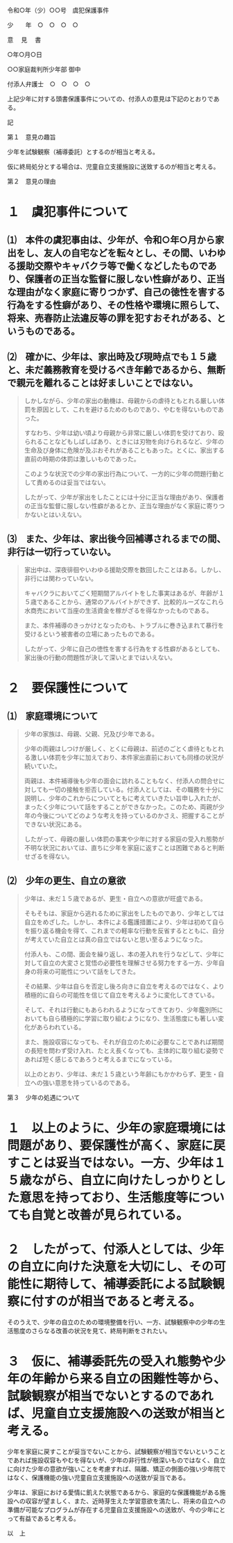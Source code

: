 令和○年（少）○○号　虞犯保護事件

少　　年　○　○　○　○

意 　見 　書

○年○月○日

○○家庭裁判所少年部 御中

付添人弁護士　○　○　○　○

上記少年に対する頭書保護事件についての、付添人の意見は下記のとおりである。

記

第１　意見の趣旨

少年を試験観察（補導委託）とするのが相当と考える。

仮に終局処分とする場合は、児童自立支援施設に送致するのが相当と考える。

第２　意見の理由

# １　虞犯事件について

## ⑴　本件の虞犯事由は、少年が、令和○年○月から家出をし、友人の自宅などを転々とし、その間、いわゆる援助交際やキャバクラ等で働くなどしたものであり、保護者の正当な監督に服しない性癖があり、正当な理由がなく家庭に寄りつかず、自己の徳性を害する行為をする性癖があり、その性格や環境に照らして、将来、売春防止法違反等の罪を犯すおそれがある、というものである。

## ⑵　確かに、少年は、家出時及び現時点でも１５歳と、未だ義務教育を受けるべき年齢であるから、無断で親元を離れることは好ましいことではない。

> しかしながら、少年の家出の動機は、母親からの虐待ともとれる厳しい体罰を原因として、これを避けるためのものであり、やむを得ないものであった。
>
> すなわち、少年は幼い頃より母親から非常に厳しい体罰を受けており、殴られることなどもしばしばあり、ときには刃物を向けられるなど、少年の生命及び身体に危険が及ぶおそれがあることもあった。とくに、家出する直前の時期の体罰は激しいものであった。
>
> このような状況での少年の家出行為について、一方的に少年の問題行動として責めるのは妥当ではない。
>
> したがって、少年が家出をしたことには十分に正当な理由があり、保護者の正当な監督に服しない性癖があるとか、正当な理由がなく家庭に寄りつかないとはいえない。

## ⑶　また、少年は、家出後今回補導されるまでの間、非行は一切行っていない。

> 家出中は、深夜徘徊やいわゆる援助交際を数回したことはある。しかし、非行には関わっていない。
>
> キャバクラにおいてごく短期間アルバイトをした事実はあるが、年齢が１５歳であることから、通常のアルバイトができず、比較的ルーズなこれら水商売において当座の生活資金を稼がざるを得なかったものである。
>
> また、本件補導のきっかけとなったのも、トラブルに巻き込まれて暴行を受けるという被害者の立場にあったものである。
>
> したがって、少年に自己の徳性を害する行為をする性癖があるとしても、家出後の行動の問題性が決して深いとまではいえない。

# ２　要保護性について

## ⑴　家庭環境について

> 少年の家族は、母親、父親、兄及び少年である。
>
> 少年の両親はしつけが厳しく、とくに母親は、前述のごとく虐待ともとれる激しい体罰を少年に加えており、本件家出直前においても同様の状況が続いていた。
>
> 両親は、本件補導後も少年の面会に訪れることもなく、付添人の問合せに対しても一切の接触を拒否している。付添人としては、その職務を十分に説明し、少年のこれからについてともに考えていきたい旨申し入れたが、まったく少年について話をすることができなかった。このため、両親が少年の今後についてどのような考えを持っているのかさえ、把握することができない状況にある。
>
> したがって、母親の厳しい体罰の事実や少年に対する家庭の受入れ態勢が不明な状況においては、直ちに少年を家庭に返すことは困難であると判断せざるを得ない。

## ⑵　少年の更生、自立の意欲

> 少年は、未だ１５歳であるが、更生・自立への意欲が旺盛である。
>
> そもそもは、家庭から逃れるために家出をしたものであり、少年としては自立をめざした。しかし、本件による鑑護措置により、少年は初めて自らを振り返る機会を得て、これまでの軽率な行動を反省するとともに、自分が考えていた自立とは真の自立ではないと思い至るようになった。
>
> 付添人も、この間、面会を繰り返し、本の差入れを行うなどして、少年に対して自立の大変さと覚悟の必要性を理解させる努力をする一方、少年自身の将来の可能性について話をしてきた。
>
> その結果、少年は自らを否定し後ろ向きに自立を考えるのではなく、より積極的に自らの可能性を信じて自立を考えるように変化してきている。
>
> そして、それは行動にもあらわれるようになってきており、少年鑑別所においても自ら積極的に学習に取り組むようになり、生活態度にも著しい変化があらわれている。
>
> また、施設収容になっても、それが自立のために必要なことであれば期間の長短を問わず受け入れ、たとえ長くなっても、主体的に取り組む姿勢であれば短く感じるであろうと考えるまでになっている。
>
> 以上のとおり、少年は、未だ１５歳という年齢にもかかわらず、更生・自立への強い意思を持っているのである。

第３　少年の処遇について

# １　以上のように、少年の家庭環境には問題があり、要保護性が高く、家庭に戻すことは妥当ではない。一方、少年は１５歳ながら、自立に向けたしっかりとした意思を持っており、生活態度等についても自覚と改善が見られている。

# ２　したがって、付添人としては、少年の自立に向けた決意を大切にし、その可能性に期待して、補導委託による試験観察に付すのが相当であると考える。

そのうえで、少年の自立のための環境整備を行い、一方、試験観察中の少年の生活態度のさらなる改善の状況を見て、終局判断をされたい。

# ３　仮に、補導委託先の受入れ態勢や少年の年齢から来る自立の困難性等から、試験観察が相当でないとするのであれば、児童自立支援施設への送致が相当と考える。

少年を家庭に戻すことが妥当でないことから、試験観察が相当でないということであれば施設収容もやむを得ないが、少年の非行性が根深いものではなく、自立に向けた少年の意欲が強いことを考慮すれば、隔離、矯正の側面の強い少年院ではなく、保護機能の強い児童自立支援施設への送致が妥当である。

少年は、家庭における愛情に飢えた状態であるから、家庭的な保護機能がある施設への収容が望ましく、また、近時芽生えた学習意欲を満たし、将来の自立への準備が可能なプログラムが存在する児童自立支援施設への送致が、今の少年にとって有益であると考える。

以　上
